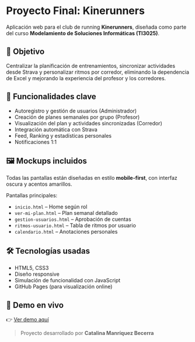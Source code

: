 # Proyecto Final: Kinerunners

Aplicación web para el club de running **Kinerunners**, diseñada como parte del curso **Modelamiento de Soluciones Informáticas (TI3025)**.

## 🎯 Objetivo
Centralizar la planificación de entrenamientos, sincronizar actividades desde Strava y personalizar ritmos por corredor, eliminando la dependencia de Excel y mejorando la experiencia del profesor y los corredores.

## 🧩 Funcionalidades clave
- Autoregistro y gestión de usuarios (Administrador)
- Creación de planes semanales por grupo (Profesor)
- Visualización del plan y actividades sincronizadas (Corredor)
- Integración automática con Strava
- Feed, Ranking y estadísticas personales
- Notificaciones 1:1

## 🖼️ Mockups incluidos
Todas las pantallas están diseñadas en estilo **mobile-first**, con interfaz oscura y acentos amarillos.

Pantallas principales:
- `inicio.html` – Home según rol
- `ver-mi-plan.html` – Plan semanal detallado
- `gestion-usuarios.html` – Aprobación de cuentas
- `ritmos-usuario.html` – Tabla de ritmos por usuario
- `calendario.html` – Anotaciones personales

## 🛠️ Tecnologías usadas
- HTML5, CSS3
- Diseño responsive
- Simulación de funcionalidad con JavaScript
- GitHub Pages (para visualización online)

## 🔗 Demo en vivo
👉 [Ver demo aquí](https://catalina995.github.io/runnersproyecto)

> Proyecto desarrollado por **Catalina Manríquez Becerra**
